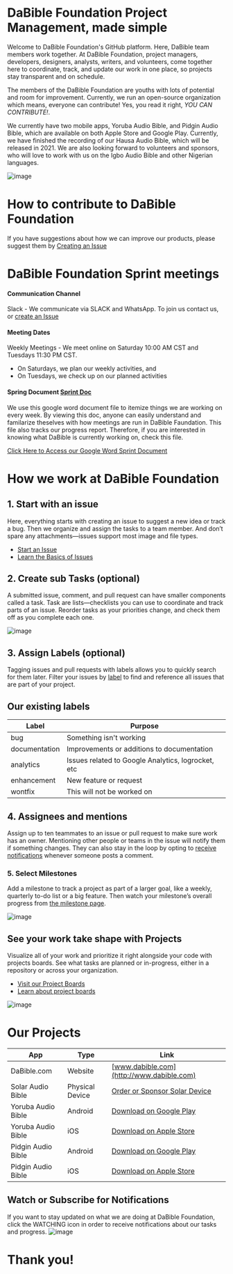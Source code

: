 # DaBible Foundation Project Management, made simple

Welcome to DaBible Foundation's GitHub platform. Here, DaBible team members work together. At DaBible Foundation, project managers, developers, designers, analysts, writers, and volunteers, come together here to coordinate, track, and update our work in one place, so projects stay transparent and on schedule.

The members of the DaBible Foundation are youths with lots of potential and room for improvement. Currently, we run an open-source organization which means, everyone can contribute! Yes, you read it right, *YOU CAN CONTRIBUTE!*.

We currently have two mobile apps, Yoruba Audio Bible, and Pidgin Audio Bible,  which are available on both Apple Store and Google Play. Currently, we have finished the recording of our Hausa Audio Bible, which will be released in 2021. We are also looking forward to volunteers and sponsors, who will love to work with us on the Igbo Audio Bible and other Nigerian languages.

![image](https://user-images.githubusercontent.com/23180033/110568425-942b5c80-8118-11eb-8664-e5bfabd5ae44.png)


# How to contribute to DaBible Foundation
If you have suggestions about how we can improve our products, please suggest them by [Creating an Issue](https://github.com/DaBible-Foundation/DaBible-MainHub/issues/new)

# DaBible Foundation Sprint meetings  

#### Communication Channel
Slack - We communicate via SLACK and WhatsApp. To join us contact us, or [create an Issue](https://github.com/DaBible-Foundation/DaBible-MainHub/issues/new)

#### Meeting Dates
Weekly Meetings - We meet online on Saturday 10:00 AM CST and Tuesdays 11:30 PM CST.
- On Saturdays, we plan our weekly activities, and
- On Tuesdays, we check up on our planned activities

#### Spring Document [Sprint Doc](https://docs.google.com/document/d/1_snfl-2eV8Q_EdZ8YIwQETmgsSWPO8MNVtMlcqLFoiY)
We use this google word document file to itemize things we are working on every week. By viewing this doc, anyone can easily understand and familarize theselves with how meetings are run in DaBible Faundation. This file also tracks our progress report. Therefore, if you are interested in knowing what DaBible is currently working on, check this file.

[Click Here to Access our Google Word Sprint Document](https://docs.google.com/document/d/1_snfl-2eV8Q_EdZ8YIwQETmgsSWPO8MNVtMlcqLFoiY)



# How we work at DaBible Foundation

## 1. Start with an issue
Here, everything starts with creating an issue to suggest a new idea or track a bug. Then we organize and assign the tasks to a team member. And don’t spare any attachments—issues support most image and file types. 

- [Start an Issue](https://github.com/DaBible-Foundation/DaBible-MainHub/issues/new)
- [Learn the Basics of Issues](https://docs.github.com/articles/managing-your-work-with-issues/)


## 2.  Create sub Tasks (optional)
A submitted issue, comment, and pull request can have smaller components called a task. Task are lists—checklists you can use to coordinate and track parts of an issue. Reorder tasks as your priorities change, and check them off as you complete each one.

![image](https://user-images.githubusercontent.com/23180033/110569109-a9ed5180-8119-11eb-8e7f-3eff9f5da144.png)


## 3. Assign Labels (optional)
Tagging issues and pull requests with labels allows you to quickly search for them later. Filter your issues by [label](https://docs.github.com/articles/applying-labels-to-issues-and-pull-requests/) to find and reference all issues that are part of your project.

## Our existing labels

| Label | Purpose |
| ----------- | ----------- |
| bug| Something isn't working |
| documentation | Improvements or additions to documentation |
| analytics | Issues related to Google Analytics, logrocket, etc |
| enhancement | New feature or request |
| wontfix | This will not be worked on |



## 4. Assignees and mentions
Assign up to ten teammates to an issue or pull request to make sure work has an owner. Mentioning other people or teams in the issue will notify them if something changes. They can also stay in the loop by opting to [receive notifications](https://docs.github.com/articles/about-notifications/) whenever someone posts a comment.


### 5. Select Milestones
Add a milestone to track a project as part of a larger goal, like a weekly, quarterly to-do list or a big feature. Then watch your milestone’s overall progress from [the milestone page](https://github.com/DaBible-Foundation/DaBible-MainHub/milestones).

![image](https://user-images.githubusercontent.com/23180033/110569208-d43f0f00-8119-11eb-98ba-761b66023fff.png)


## See your work take shape with Projects
Visualize all of your work and prioritize it right alongside your code with projects boards. See what tasks are planned or in-progress, either in a repository or across your organization. 

- [Visit our Project Boards](https://github.com/DaBible-Foundation/DaBible-MainHub/projects)
- [Learn about project boards](https://docs.github.com/articles/about-project-boards/)

![image](https://user-images.githubusercontent.com/23180033/110567835-bcff2200-8117-11eb-8d64-e92d9c7ba4b8.png)

# Our Projects
|App|Type|Link|
| ----------- | ----------- | ----------- |
|DaBible.com | Website | [www.dabible.com](http://www.dabible.com)|
|Solar Audio Bible|Physical Device|[Order or Sponsor Solar Device](https://dabible.com/solar-powered-audio-bible-player-for-the-elderly/)|
|Yoruba Audio Bible|Android|[Download on Google Play](https://play.google.com/store/apps/details?id=net.yorubabible.audiobible)|
|Yoruba Audio Bible|iOS|[Download on Apple Store](https://itunes.apple.com/us/app/yoruba-audio-bible/id1079050631)|
|Pidgin Audio Bible|Android|[Download on Google Play](https://play.google.com/store/apps/details?id=com.dabible.pidgin)|
|Pidgin Audio Bible|iOS|[Download on Apple Store](https://apps.apple.com/us/app/pidgin-audio-bible/id1492872631?ls=1)|



## Watch or Subscribe for Notifications
If you want to stay updated on what we are doing at DaBible Foundation, click the WATCHING icon in order to receive notifications about our tasks and progress.
![image](https://user-images.githubusercontent.com/23180033/110569431-2122e580-811a-11eb-99d1-f51040983bf4.png)




# Thank you!
